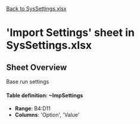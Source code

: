 [Back to SysSettings.xlsx](README.md)

# 'Import Settings' sheet in SysSettings.xlsx

## Sheet Overview

Base run settings

#### Table definition: ~ImpSettings
- **Range**: B4:D11
- **Columns**: 'Option', 'Value'

